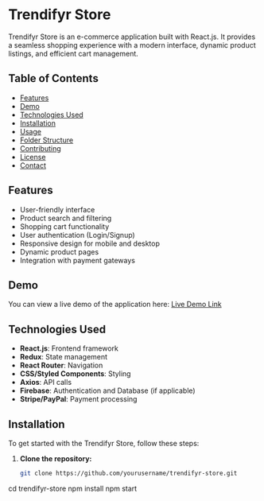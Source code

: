 # Trendifyr Store

Trendifyr Store is an e-commerce application built with React.js. It provides a seamless shopping experience with a modern interface, dynamic product listings, and efficient cart management.

## Table of Contents

- [Features](#features)
- [Demo](#demo)
- [Technologies Used](#technologies-used)
- [Installation](#installation)
- [Usage](#usage)
- [Folder Structure](#folder-structure)
- [Contributing](#contributing)
- [License](#license)
- [Contact](#contact)

## Features

- User-friendly interface
- Product search and filtering
- Shopping cart functionality
- User authentication (Login/Signup)
- Responsive design for mobile and desktop
- Dynamic product pages
- Integration with payment gateways

## Demo

You can view a live demo of the application here: [Live Demo Link](#)

## Technologies Used

- **React.js**: Frontend framework
- **Redux**: State management
- **React Router**: Navigation
- **CSS/Styled Components**: Styling
- **Axios**: API calls
- **Firebase**: Authentication and Database (if applicable)
- **Stripe/PayPal**: Payment processing

## Installation

To get started with the Trendifyr Store, follow these steps:

1. **Clone the repository:**

   ```bash
   git clone https://github.com/yourusername/trendifyr-store.git

cd trendifyr-store
npm install
npm start

